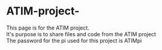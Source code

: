 # ATIM-project-
This page is for the ATIM project.  
It's purpose is to share files and code from the ATIM project  
The password for the pi used for this project is ATIMpi  
